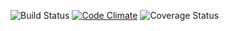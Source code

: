 ![Build Status](https://codeship.com/projects/a76708e0-4dc5-0133-9265-524cf6105349/status?branch=master)
[![Code Climate](https://codeclimate.com/github/Kriegzilla/smashladder/badges/gpa.svg)](https://codeclimate.com/github/Kriegzilla/smashladder) ![Coverage Status](https://coveralls.io/repos/kriegzilla/smashladder/badge.png)
